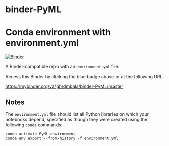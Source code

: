 # binder-PyML
# Conda environment with environment.yml

[![Binder](http://mybinder.org/badge_logo.svg)](#https://mybinder.org/v2/gh/dmbala/binder-PyML/master)

A Binder-compatible repo with an `environment.yml` file.

Access this Binder by clicking the blue badge above or at the following URL:

https://mybinder.org/v2/gh/dmbala/binder-PyML/master


## Notes
The `environment.yml` file should list all Python libraries on which your notebooks
depend, specified as though they were created using the following `conda` commands:

```
conda activate PyML-environment
conda env export --from-history -f environment.yml
```


